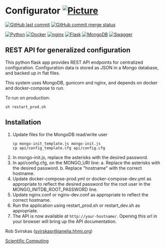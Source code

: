 # Configurator [![Picture](https://raw.github.com/janelia-flyem/janelia-flyem.github.com/master/images/HHMI_Janelia_Color_Alternate_180x40.png)](http://www.janelia.org)

[![GitHub last commit](https://img.shields.io/github/last-commit/JaneliaSciComp/configurator.svg)](https://github.com/JaneliaSciComp/configurator)
[![GitHub commit merge status](https://img.shields.io/github/commit-status/badges/shields/master/5d4ab86b1b5ddfb3c4a70a70bd19932c52603b8c.svg)](https://github.com/JaneliaSciComp/configurator)

[![Python](https://img.shields.io/badge/Python-FFD43B?style=for-the-badge&logo=python&logoColor=blue)](https://www.python.org/)
[![Docker](https://img.shields.io/badge/Docker-2CA5E0?style=for-the-badge&logo=docker&logoColor=white)](https://www.docker.com/)
[![nginx](https://img.shields.io/badge/Nginx-009639?style=for-the-badge&logo=nginx&logoColor=white)](https://www.nginx.com/)
[![Flask](https://img.shields.io/badge/Flask-000000?style=for-the-badge&logo=flask&logoColor=white)](https://flask.palletsprojects.com/en/2.2.x/)
[![MongoDB](https://img.shields.io/badge/MongoDB-4EA94B?style=for-the-badge&logo=mongodb&logoColor=white)](https://www.mongodb.com/)
[![Swagger](https://img.shields.io/badge/Swagger-85EA2D?style=for-the-badge&logo=Swagger&logoColor=white)](https://swagger.io/)

## REST API for generalized configuration

This python flask app provides REST API endpoints for centralized configuration. Configuration data is stored as JSON in a Mongo database, and backed up in flat files.

This system uses MongoDB, gunicorn and nginx, and depends on docker and docker-compose
to run.

To run on production:

    sh restart_prod.sh
    
## Installation

1. Update files for the MongoDB read/write user
    ```
    cp mongo-init_template.js mongo-init.js
    cp api/config_template.cfg api/config.cfg
    ```
2. In mongo-init.js, replace the asterisks with the desired password.
3. In api/config.cfg, on the MONGO_URI line:
   a. Replace the asterisks with the desired password.
   b. Replace "hostname" with the correct hostname.
4. Update docker-compose-prod.yml or docker-compose-dev.yml as appropriate to reflect
   the desired password for the root user in the MONGO_INITDB_ROOT_PASSWORD line.
5. Update nginx.conf or nginx-dev.conf as appropriate to reflect the correct hostname.
6. Run the application using restart_prod.sh or restart_dev.sh as appropriate.
7. The API is now available at `http://your-hostname/`. Opening this url in your browser will bring up the API documentation.


Rob Svirskas (<svirskasr@janelia.hhmi.org>)

[Scientific Computing](http://www.janelia.org/research-resources/computing-resources)  
